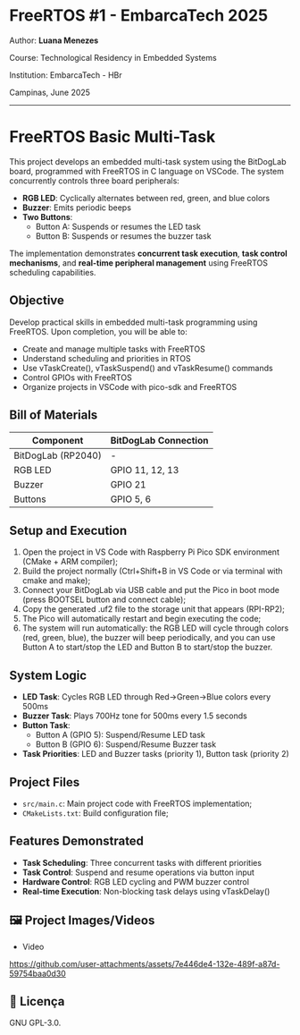 
# FreeRTOS #1 - EmbarcaTech 2025

Author: **Luana Menezes**

Course: Technological Residency in Embedded Systems

Institution: EmbarcaTech - HBr

Campinas, June 2025

---

# FreeRTOS Basic Multi-Task

This project develops an embedded multi-task system using the BitDogLab board, programmed with FreeRTOS in C language on VSCode. The system concurrently controls three board peripherals:

- **RGB LED**: Cyclically alternates between red, green, and blue colors
- **Buzzer**: Emits periodic beeps 
- **Two Buttons**: 
  - Button A: Suspends or resumes the LED task
  - Button B: Suspends or resumes the buzzer task

The implementation demonstrates **concurrent task execution**, **task control mechanisms**, and **real-time peripheral management** using FreeRTOS scheduling capabilities.

## Objective

Develop practical skills in embedded multi-task programming using FreeRTOS. Upon completion, you will be able to:

- Create and manage multiple tasks with FreeRTOS
- Understand scheduling and priorities in RTOS
- Use vTaskCreate(), vTaskSuspend() and vTaskResume() commands
- Control GPIOs with FreeRTOS
- Organize projects in VSCode with pico-sdk and FreeRTOS

## Bill of Materials

| Component             | BitDogLab Connection      |
|-----------------------|---------------------------|
| BitDogLab (RP2040)    | -                         |
| RGB LED               | GPIO 11, 12, 13           |
| Buzzer                | GPIO 21                   |
| Buttons               | GPIO 5, 6                 |

## Setup and Execution

1. Open the project in VS Code with Raspberry Pi Pico SDK environment (CMake + ARM compiler);
2. Build the project normally (Ctrl+Shift+B in VS Code or via terminal with cmake and make);
3. Connect your BitDogLab via USB cable and put the Pico in boot mode (press BOOTSEL button and connect cable);
4. Copy the generated .uf2 file to the storage unit that appears (RPI-RP2);
5. The Pico will automatically restart and begin executing the code;
6. The system will run automatically: the RGB LED will cycle through colors (red, green, blue), the buzzer will beep periodically, and you can use Button A to start/stop the LED and Button B to start/stop the buzzer.


## System Logic

- **LED Task**: Cycles RGB LED through Red→Green→Blue colors every 500ms
- **Buzzer Task**: Plays 700Hz tone for 500ms every 1.5 seconds  
- **Button Task**: 
  - Button A (GPIO 5): Suspend/Resume LED task
  - Button B (GPIO 6): Suspend/Resume Buzzer task
- **Task Priorities**: LED and Buzzer tasks (priority 1), Button task (priority 2)

## Project Files

- `src/main.c`: Main project code with FreeRTOS implementation;
- `CMakeLists.txt`: Build configuration file;

## Features Demonstrated

- **Task Scheduling**: Three concurrent tasks with different priorities
- **Task Control**: Suspend and resume operations via button input
- **Hardware Control**: RGB LED cycling and PWM buzzer control
- **Real-time Execution**: Non-blocking task delays using vTaskDelay()

## 🖼️ Project Images/Videos

- Video
  
https://github.com/user-attachments/assets/7e446de4-132e-489f-a87d-59754baa0d30

## 📜 Licença
GNU GPL-3.0.
